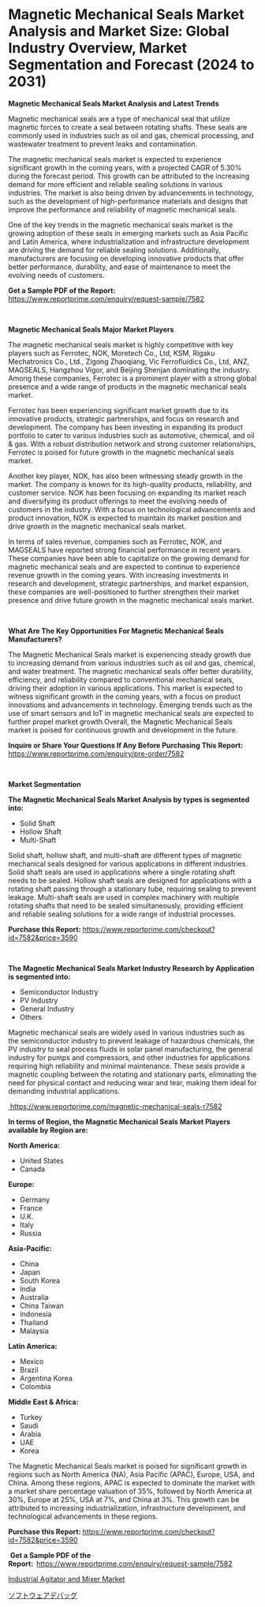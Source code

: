 <p><h1>Magnetic Mechanical Seals Market Analysis and Market Size: Global Industry Overview, Market Segmentation and Forecast (2024 to 2031)</h1></p><p><strong>Magnetic Mechanical Seals Market Analysis and Latest Trends</strong></p>
<p><p>Magnetic mechanical seals are a type of mechanical seal that utilize magnetic forces to create a seal between rotating shafts. These seals are commonly used in industries such as oil and gas, chemical processing, and wastewater treatment to prevent leaks and contamination.</p><p>The magnetic mechanical seals market is expected to experience significant growth in the coming years, with a projected CAGR of 5.30% during the forecast period. This growth can be attributed to the increasing demand for more efficient and reliable sealing solutions in various industries. The market is also being driven by advancements in technology, such as the development of high-performance materials and designs that improve the performance and reliability of magnetic mechanical seals.</p><p>One of the key trends in the magnetic mechanical seals market is the growing adoption of these seals in emerging markets such as Asia Pacific and Latin America, where industrialization and infrastructure development are driving the demand for reliable sealing solutions. Additionally, manufacturers are focusing on developing innovative products that offer better performance, durability, and ease of maintenance to meet the evolving needs of customers.</p></p>
<p><strong>Get a Sample PDF of the Report:&nbsp;</strong> <a href="https://www.reportprime.com/enquiry/request-sample/7582">https://www.reportprime.com/enquiry/request-sample/7582</a></p>
<p>&nbsp;</p>
<p><strong>Magnetic Mechanical Seals Major Market Players</strong></p>
<p><p>The magnetic mechanical seals market is highly competitive with key players such as Ferrotec, NOK, Moretech Co., Ltd, KSM, Rigaku Mechatronics Co., Ltd., Zigong Zhaoqiang, Vic Ferrofluidics Co., Ltd, ANZ, MAGSEALS, Hangzhou Vigor, and Beijing Shenjan dominating the industry. Among these companies, Ferrotec is a prominent player with a strong global presence and a wide range of products in the magnetic mechanical seals market.</p><p>Ferrotec has been experiencing significant market growth due to its innovative products, strategic partnerships, and focus on research and development. The company has been investing in expanding its product portfolio to cater to various industries such as automotive, chemical, and oil & gas. With a robust distribution network and strong customer relationships, Ferrotec is poised for future growth in the magnetic mechanical seals market.</p><p>Another key player, NOK, has also been witnessing steady growth in the market. The company is known for its high-quality products, reliability, and customer service. NOK has been focusing on expanding its market reach and diversifying its product offerings to meet the evolving needs of customers in the industry. With a focus on technological advancements and product innovation, NOK is expected to maintain its market position and drive growth in the magnetic mechanical seals market.</p><p>In terms of sales revenue, companies such as Ferrotec, NOK, and MAGSEALS have reported strong financial performance in recent years. These companies have been able to capitalize on the growing demand for magnetic mechanical seals and are expected to continue to experience revenue growth in the coming years. With increasing investments in research and development, strategic partnerships, and market expansion, these companies are well-positioned to further strengthen their market presence and drive future growth in the magnetic mechanical seals market.</p></p>
<p>&nbsp;</p>
<p><strong>What Are The Key Opportunities For Magnetic Mechanical Seals Manufacturers?</strong></p>
<p><p>The Magnetic Mechanical Seals market is experiencing steady growth due to increasing demand from various industries such as oil and gas, chemical, and water treatment. The magnetic mechanical seals offer better durability, efficiency, and reliability compared to conventional mechanical seals, driving their adoption in various applications. This market is expected to witness significant growth in the coming years, with a focus on product innovations and advancements in technology. Emerging trends such as the use of smart sensors and IoT in magnetic mechanical seals are expected to further propel market growth.Overall, the Magnetic Mechanical Seals market is poised for continuous growth and development in the future.</p></p>
<p><strong>Inquire or Share Your Questions If Any Before Purchasing This Report:</strong> <a href="https://www.reportprime.com/enquiry/pre-order/7582">https://www.reportprime.com/enquiry/pre-order/7582</a></p>
<p>&nbsp;</p>
<p><strong>Market Segmentation</strong></p>
<p><strong>The Magnetic Mechanical Seals Market Analysis by types is segmented into:</strong></p>
<p><ul><li>Solid Shaft</li><li>Hollow Shaft</li><li>Multi-Shaft</li></ul></p>
<p><p>Solid shaft, hollow shaft, and multi-shaft are different types of magnetic mechanical seals designed for various applications in different industries. Solid shaft seals are used in applications where a single rotating shaft needs to be sealed. Hollow shaft seals are designed for applications with a rotating shaft passing through a stationary tube, requiring sealing to prevent leakage. Multi-shaft seals are used in complex machinery with multiple rotating shafts that need to be sealed simultaneously, providing efficient and reliable sealing solutions for a wide range of industrial processes.</p></p>
<p><strong>Purchase this Report:&nbsp;</strong><a href="https://www.reportprime.com/checkout?id=7582&price=3590">https://www.reportprime.com/checkout?id=7582&price=3590</a></p>
<p>&nbsp;</p>
<p><strong>The Magnetic Mechanical Seals Market Industry Research by Application is segmented into:</strong></p>
<p><ul><li>Semiconductor Industry</li><li>PV Industry</li><li>General Industry</li><li>Others</li></ul></p>
<p><p>Magnetic mechanical seals are widely used in various industries such as the semiconductor industry to prevent leakage of hazardous chemicals, the PV industry to seal process fluids in solar panel manufacturing, the general industry for pumps and compressors, and other industries for applications requiring high reliability and minimal maintenance. These seals provide a magnetic coupling between the rotating and stationary parts, eliminating the need for physical contact and reducing wear and tear, making them ideal for demanding industrial applications.</p></p>
<p><a href="https://www.reportprime.com/magnetic-mechanical-seals-r7582">&nbsp;https://www.reportprime.com/magnetic-mechanical-seals-r7582</a></p>
<p><strong>In terms of Region, the Magnetic Mechanical Seals Market Players available by Region are:</strong></p>
<p>
    <p> <strong> North America: </strong>
        <ul>
            <li>United States</li>
            <li>Canada</li>
        </ul>
        </p> 
    <p> <strong> Europe: </strong>
        <ul>
            <li>Germany</li>
            <li>France</li>
            <li>U.K.</li>
            <li>Italy</li>
            <li>Russia</li>
        </ul>
        </p> 
    <p> <strong> Asia-Pacific: </strong>
        <ul>
            <li>China</li>
            <li>Japan</li>
            <li>South Korea</li>
            <li>India</li>
            <li>Australia</li>
            <li>China Taiwan</li>
            <li>Indonesia</li>
            <li>Thailand</li>
            <li>Malaysia</li>
        </ul>
        </p> 
    <p> <strong> Latin America: </strong>
        <ul>
            <li>Mexico</li>
            <li>Brazil</li>
            <li>Argentina Korea</li>
            <li>Colombia</li>
        </ul>
        </p> 
    <p> <strong> Middle East & Africa: </strong>
        <ul>
            <li>Turkey</li>
            <li>Saudi</li>
            <li>Arabia</li>
            <li>UAE</li>
            <li>Korea</li>
        </ul>
    </p>
    </p>
<p><p>The Magnetic Mechanical Seals market is poised for significant growth in regions such as North America (NA), Asia Pacific (APAC), Europe, USA, and China. Among these regions, APAC is expected to dominate the market with a market share percentage valuation of 35%, followed by North America at 30%, Europe at 25%, USA at 7%, and China at 3%. This growth can be attributed to increasing industrialization, infrastructure development, and technological advancements in these regions.</p></p>
<p><strong>Purchase this Report: </strong><a href="https://www.reportprime.com/checkout?id=7582&price=3590">https://www.reportprime.com/checkout?id=7582&price=3590</a></p>
<p>&nbsp;<strong>Get a Sample PDF of the Report:&nbsp;&nbsp;</strong><a href="https://www.reportprime.com/enquiry/request-sample/7582">https://www.reportprime.com/enquiry/request-sample/7582</a></p>
<p><strong></strong></p>
<p><p><a href="https://github.com/ElmoRunolfsson2023/Market-Research-Report-List-1/blob/main/industrial-agitator-and-mixer-market.md">Industrial Agitator and Mixer Market</a></p><p><a href="https://github.com/BrionnaBoyle/Market-Research-Report-List-1/blob/main/403232676577.md">ソフトウェアデバッグ</a></p></p>